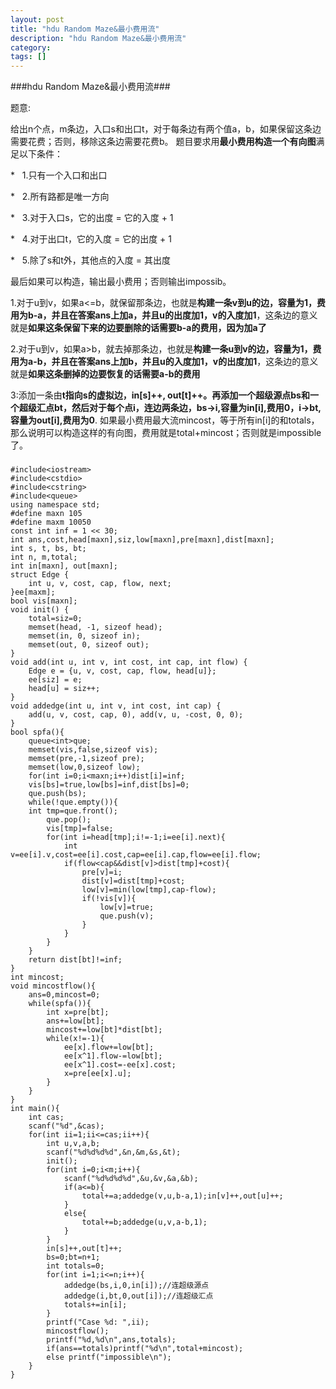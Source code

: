 ```yaml
---
layout: post
title: "hdu Random Maze&最小费用流"
description: "hdu Random Maze&最小费用流"
category: 
tags: []
---
```


###hdu Random Maze&最小费用流###

题意:

给出n个点，m条边，入口s和出口t，对于每条边有两个值a，b，如果保留这条边需要花费；否则，移除这条边需要花费b。
题目要求用**最小费用构造一个有向图**满足以下条件：

*   1.只有一个入口和出口

*   2.所有路都是唯一方向

*   3.对于入口s，它的出度 = 它的入度 + 1

*   4.对于出口t，它的入度 = 它的出度 + 1

*   5.除了s和t外，其他点的入度 = 其出度

最后如果可以构造，输出最小费用；否则输出impossib。

1.对于u到v，如果a<=b，就保留那条边，也就是**构建一条v到u的边，容量为1，费用为b-a，并且在答案ans上加a，并且u的出度加1，v的入度加1**，这条边的意义就是**如果这条保留下来的边要删除的话需要b-a的费用，因为加a了**

2.对于u到v，如果a>b，就去掉那条边，也就是**构建一条u到v的边，容量为1，费用为a-b，并且在答案ans上加b，并且u的入度加1，v的出度加1**，这条边的意义就是**如果这条删掉的边要恢复的话需要a-b的费用**

3:添加一条由**t指向s的虚拟边，in[s]++, out[t]++。再添加一个超级源点bs和一个超级汇点bt，然后对于每个点i，连边两条边，bs->i,容量为in[i],费用0，i->bt,容量为out[i],费用为0**.
如果最小费用最大流mincost，等于所有in[i]的和totals，那么说明可以构造这样的有向图，费用就是total+mincost；否则就是impossible了。

###
	
	#include<iostream>
	#include<cstdio>
	#include<cstring>
	#include<queue>
	using namespace std;
	#define maxn 105
	#define maxm 10050
	const int inf = 1 << 30;
	int ans,cost,head[maxn],siz,low[maxn],pre[maxn],dist[maxn];
	int s, t, bs, bt;
	int n, m,total;
	int in[maxn], out[maxn];
	struct Edge {
		int u, v, cost, cap, flow, next;
	}ee[maxm];
	bool vis[maxn];
	void init() {
		total=siz=0;
		memset(head, -1, sizeof head);
		memset(in, 0, sizeof in);
		memset(out, 0, sizeof out);
	}
	void add(int u, int v, int cost, int cap, int flow) {
		Edge e = {u, v, cost, cap, flow, head[u]};
		ee[siz] = e;
		head[u] = siz++;
	}
	void addedge(int u, int v, int cost, int cap) {
		add(u, v, cost, cap, 0), add(v, u, -cost, 0, 0);
	}
	bool spfa(){
		queue<int>que;
		memset(vis,false,sizeof vis);
		memset(pre,-1,sizeof pre);
		memset(low,0,sizeof low);
		for(int i=0;i<maxn;i++)dist[i]=inf;
		vis[bs]=true,low[bs]=inf,dist[bs]=0;
		que.push(bs);
		while(!que.empty()){
		int tmp=que.front();
			que.pop();
			vis[tmp]=false;
			for(int i=head[tmp];i!=-1;i=ee[i].next){
				int v=ee[i].v,cost=ee[i].cost,cap=ee[i].cap,flow=ee[i].flow;
				if(flow<cap&&dist[v]>dist[tmp]+cost){
					pre[v]=i;
					dist[v]=dist[tmp]+cost;
					low[v]=min(low[tmp],cap-flow);
					if(!vis[v]){
						low[v]=true;
						que.push(v);
					}
				}
			}
		}
		return dist[bt]!=inf;
	}
	int mincost;
	void mincostflow(){
		ans=0,mincost=0;
		while(spfa()){
			int x=pre[bt];
			ans+=low[bt];
			mincost+=low[bt]*dist[bt];
			while(x!=-1){
				ee[x].flow+=low[bt];
				ee[x^1].flow-=low[bt];
				ee[x^1].cost=-ee[x].cost;
				x=pre[ee[x].u];
			}
		}
	}
	int main(){
		int cas;
		scanf("%d",&cas);
		for(int ii=1;ii<=cas;ii++){
			int u,v,a,b;
			scanf("%d%d%d%d",&n,&m,&s,&t);
			init();
			for(int i=0;i<m;i++){
				scanf("%d%d%d%d",&u,&v,&a,&b);
				if(a<=b){
					total+=a;addedge(v,u,b-a,1);in[v]++,out[u]++;
				}
				else{
					total+=b;addedge(u,v,a-b,1);
				}
			}
			in[s]++,out[t]++;
			bs=0;bt=n+1;
			int totals=0;
			for(int i=1;i<=n;i++){
				addedge(bs,i,0,in[i]);//连超级源点
				addedge(i,bt,0,out[i]);//连超级汇点
				totals+=in[i];
			}
			printf("Case %d: ",ii);
			mincostflow();
			printf("%d,%d\n",ans,totals);
			if(ans==totals)printf("%d\n",total+mincost);
			else printf("impossible\n");
		}
	}
 

###